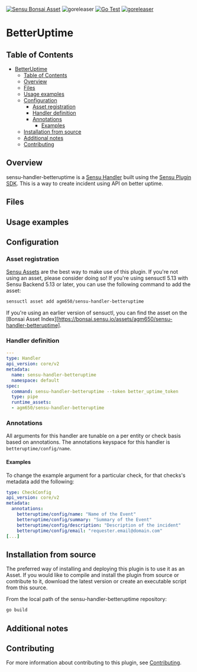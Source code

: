 [![Sensu Bonsai Asset](https://img.shields.io/badge/Bonsai-Download%20Me-brightgreen.svg?colorB=89C967&logo=sensu)](https://bonsai.sensu.io/assets/agm650/sensu-handler-betteruptime)
![goreleaser](https://github.com/agm650/sensu-handler-betteruptime/workflows/goreleaser/badge.svg)
[![Go Test](https://github.com/agm650/sensu-handler-betteruptime/workflows/Go%20Test/badge.svg)](https://github.com/agm650/sensu-handler-betteruptime/actions?query=workflow%3A%22Go+Test%22)
[![goreleaser](https://github.com/agm650/sensu-handler-betteruptime/workflows/goreleaser/badge.svg)](https://github.com/agm650/sensu-handler-betteruptime/actions?query=workflow%3Agoreleaser)

# BetterUptime

## Table of Contents

- [BetterUptime](#betteruptime)
  - [Table of Contents](#table-of-contents)
  - [Overview](#overview)
  - [Files](#files)
  - [Usage examples](#usage-examples)
  - [Configuration](#configuration)
    - [Asset registration](#asset-registration)
    - [Handler definition](#handler-definition)
    - [Annotations](#annotations)
      - [Examples](#examples)
  - [Installation from source](#installation-from-source)
  - [Additional notes](#additional-notes)
  - [Contributing](#contributing)

## Overview

sensu-handler-betteruptime is a [Sensu Handler][6] built using the [Sensu Plugin SDK][2].
This is a way to create incident using API on better uptime.

## Files

## Usage examples

## Configuration

### Asset registration

[Sensu Assets][10] are the best way to make use of this plugin. If you're not using an asset, please
consider doing so! If you're using sensuctl 5.13 with Sensu Backend 5.13 or later, you can use the
following command to add the asset:

```bash
sensuctl asset add agm650/sensu-handler-betteruptime
```

If you're using an earlier version of sensuctl, you can find the asset on the [Bonsai Asset Index][https://bonsai.sensu.io/assets/agm650/sensu-handler-betteruptime].

### Handler definition

```yml
---
type: Handler
api_version: core/v2
metadata:
  name: sensu-handler-betteruptime
  namespace: default
spec:
  command: sensu-handler-betteruptime --token better_uptime_token
  type: pipe
  runtime_assets:
  - agm650/sensu-handler-betteruptime
```

### Annotations

All arguments for this handler are tunable on a per entity or check basis based on annotations.  The
annotations keyspace for this handler is `betteruptime/config/name`.

#### Examples

To change the example argument for a particular check, for that checks's metadata add the following:

```yml
type: CheckConfig
api_version: core/v2
metadata:
  annotations:
    betteruptime/config/name: "Name of the Event"
    betteruptime/config/summary: "Summary of the Event"
    betteruptime/config/description: "Description of the incident"
    betteruptime/config/email: "requester.email@domain.com"
[...]
```

## Installation from source

The preferred way of installing and deploying this plugin is to use it as an Asset. If you would
like to compile and install the plugin from source or contribute to it, download the latest version
or create an executable script from this source.

From the local path of the sensu-handler-betteruptime repository:

```bash
go build
```

## Additional notes

## Contributing

For more information about contributing to this plugin, see [Contributing][1].

[1]: https://github.com/sensu/sensu-go/blob/master/CONTRIBUTING.md
[2]: https://github.com/sensu/sensu-plugin-sdk
[3]: https://github.com/sensu-plugins/community/blob/master/PLUGIN_STYLEGUIDE.md
[4]: https://github.com/sensu-community/handler-plugin-template/blob/master/.github/workflows/release.yml
[5]: https://github.com/sensu-community/handler-plugin-template/actions
[6]: https://docs.sensu.io/sensu-go/latest/reference/handlers/
[7]: https://github.com/sensu-community/handler-plugin-template/blob/master/main.go
[8]: https://bonsai.sensu.io/
[10]: https://docs.sensu.io/sensu-go/latest/reference/assets/
